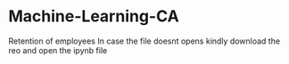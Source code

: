 # Machine-Learning-CA
Retention of employees
In case the file doesnt opens kindly download the reo and open the ipynb file
